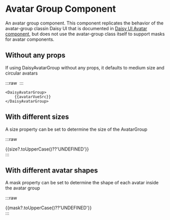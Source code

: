 <script setup lang="ts">
import {DaisyAvatarGroup, DaisyAvatar, DaisyTab, DaisyTabs} from 'daisy-vue'
import {sizes, masks} from 'daisy-vue/globals'

const avatarSettings = [
    {
        placeholder: 'AB',
        class: 'bg-red-500 text-white',
        presence: 'online',
        img: ''
    },
    {
        placeholder: 'AB',
        class: 'bg-red-500 text-white',
        img: 'https://picsum.photos/300/300'
    },
    {
        placeholder: 'CD',
        class: 'bg-green-500 text-white',
        img: ''
    },
    {
        placeholder: 'EF',
        class: 'bg-yellow-500 text-black',
        img: ''
    },
    {
        placeholder: 'AB',
        class: 'bg-red-500 text-white',
        presence: 'away',
        img: 'https://img.daisyui.com/images/profile/demo/distracted1@192.webp'
    }
]
const avatarVueSrc = avatarSettings.reduce((result, avatarObj) => {
    const imgSource = avatarObj.img
        ? `>
        <img src="${avatarObj.img}"/>
    </DaisyAvatar>`
        : `/>
    `

    return `${result}<DaisyAvatar class="${avatarObj.class}" placeholder="${avatarObj.placeholder}"${imgSource}`
}, '')
</script>

# Avatar Group Component

An avatar group component. This component replicates the behavior of the avatar-group classin Daisy UI
that is documented in [Daisy UI Avatar component](https://daisyui.com/components/avatar/), but does not use the
avatar-group class itself to support masks for avatar components.

## Without any props

If using DaisyAvatarGroup without any props, it defaults to medium size and circular avatars

<DaisyTabs>
<DaisyTab title="Preview">

:::raw
<DaisyAvatarGroup>
<DaisyAvatar v-for="avatar in avatarSettings" :key="avatar" v-bind="avatar">
<img v-if="avatar.img" :src="avatar.img"/>
</DaisyAvatar>
</DaisyAvatarGroup>
:::

</DaisyTab>
<DaisyTab title="Code">

```vue-vue
<DaisyAvatarGroup>
    {{avatarVueSrc}}
</DaisyAvatarGroup>
```

</DaisyTab>
</DaisyTabs>

## With different sizes

A size property can be set to determine the size of the AvatarGroup

<DaisyTabs>
<DaisyTab title="Preview">

:::raw

<div class="grid grid-cols-2 gap-4">
<div v-for="size in sizes" :key="size" class="flex flex-col items-center">
{{size?.toUpperCase()??'UNDEFINED'}}
<DaisyAvatarGroup  :size="size">
<DaisyAvatar v-for="avatar in avatarSettings" :key="avatar" v-bind="avatar">
<img v-if="avatar.img" :src="avatar.img"/>
</DaisyAvatar>
</DaisyAvatarGroup>
</div>
</div>
:::

</DaisyTab>
<DaisyTab title="Code">

<template v-for="size in sizes" :key="size">

```vue-vue
<DaisyAvatarGroup size="{{size}}">
    {{avatarVueSrc}}
</DaisyAvatarGroup>
```

</template>

</DaisyTab>
</DaisyTabs>

## With different avatar shapes

A mask property can be set to determine the shape of each avatar inside the avatar group

<DaisyTabs>
<DaisyTab title="Preview">

:::raw

<div class="grid grid-cols-2 gap-4">
<div v-for="mask in masks" :key="mask" class="flex flex-col items-center">
{{mask?.toUpperCase()??'UNDEFINED'}}
<DaisyAvatarGroup  :mask="mask">
<DaisyAvatar v-for="avatar in avatarSettings" :key="avatar" v-bind="avatar">
<img v-if="avatar.img" :src="avatar.img"/>
</DaisyAvatar>
</DaisyAvatarGroup>
</div>
</div>
:::

</DaisyTab>
<DaisyTab title="Code">

<template v-for="mask in masks" :key="mask">

```vue-vue
<DaisyAvatarGroup mask="{{mask}}">
    {{avatarVueSrc}}
</DaisyAvatarGroup>
```

</template>

</DaisyTab>
</DaisyTabs>
